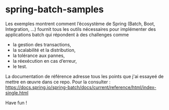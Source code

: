 # spring-batch-samples

Les exemples montrent comment l’écosystème de Spring (Batch, Boot, Integration, …) 
fournit tous les outils nécessaires pour implémenter des applications batch qui répondent 
à des challenges comme 
- la gestion des transactions, 
- la scalabilité et la distribution, 
- la tolérance aux pannes,
- la réexécution en cas d’erreur, 
- le test.

La documentation de référence adresse tous les points que j'ai essayeé de mettre en œuvre dans ce repo.
Pour la consulter : https://docs.spring.io/spring-batch/docs/current/reference/html/index-single.html

Have fun !
